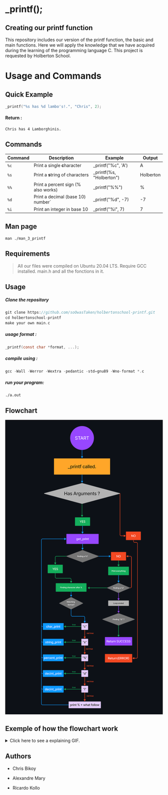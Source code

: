 

# _printf();
##   Creating our printf function
This repository includes our version of the printf function, the basic and main functions. Here we will apply the knowledge that we have acquired during the learning of the programming language C.
This project is requested by Holberton School.





# Usage and Commands

## Quick Example
```c
_printf("%s has %d lambo's!.", "Chris", 2);
```
#### Return :
```
Chris has 4 Lamborghinis.
```

## Commands

| Command     | Description                                                                                                            | Example                  | Output   |
|-------------|------------------------------------------------------------------------------------------------------------------------|--------------------------|----------|
| `%c`        | Print a single  **c**haracter                                                                                          | _printf("%c", 'A')       | A        |
| `%s`        | Print a **s**tring of characters                                                                                       | _printf(%s, "Holberton") | Holberton|
| `%%`        | Print a percent sign (\% also works)                                                                                   | _printf("%%")            | %        |
| `%d`        | Print a decimal (base 10) number`                                                                                      | _printf("%d", -7)        |-7        |
| `%i`        | Print an integer in base 10                                                                                            | _printf("%i", 7)         | 7        |

## Man page
    man ./man_3_printf
## Requirements

>All our  files were compiled on Ubuntu 20.04 LTS.
> Require GCC installed.
> main.h and all the fonctions in it.

## Usage
##### Clone the repository
```c
git clone https://github.com/soOwasTaken/holbertonschool-printf.git
cd holbertonschool-printf
make your own main.c
```
##### usage format :
```c
_printf(const char *format, ...);
```
##### compile using :
```c
gcc -Wall -Werror -Wextra -pedantic -std=gnu89 -Wno-format *.c
```
##### run your program:
    ./a.out
##   Flowchart
![alt text](flowchart.png)

##   Exemple of how the flowchart work
<details>
  <summary>Click here to see a explaining GIF.</summary>
  
![Alt text](gif-flowchart.gif)
  
</details>

##   Authors

-   Chris Bikoy

-   Alexandre Mary

-   Ricardo Kollo